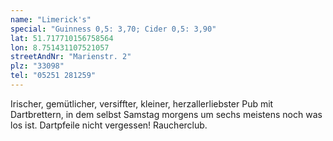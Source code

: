 ```yaml
---
name: "Limerick's"
special: "Guinness 0,5: 3,70; Cider 0,5: 3,90"
lat: 51.717710156758564 
lon: 8.751431107521057
streetAndNr: "Marienstr. 2"
plz: "33098"
tel: "05251 281259"
---
```

Irischer, gemütlicher, versiffter, kleiner, herzallerliebster Pub mit Dartbrettern, in dem selbst Samstag morgens um sechs meistens noch was los ist. Dartpfeile nicht vergessen! Raucherclub.
